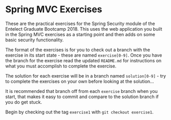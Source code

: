 # Spring MVC Exercises

These are the practical exercises for the Spring Security module of the Entelect
Graduate Bootcamp 2018. This uses the web application you built in the Spring MVC
exercises as a starting point and then adds on some basic security functionality.

The format of the exercises is for you to check out a branch with the exercise in
its start state - these are named `exercise[0-9]`. Once you have the branch for
the exercise read the updated `README.md` for instructions on what you must
accomplish to complete the exercise.

The solution for each exercise will be in a branch named `solution[0-9]` - try
to complete the exercises on your own before looking at the solution...

It is recommended that branch off from each `exercise` branch when you start,
that makes it easy to commit and compare to the solution branch if you do get
stuck.

Begin by checking out the tag `exercise1` with `git checkout exercise1`.